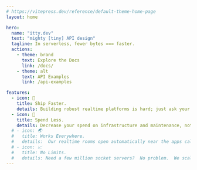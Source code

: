 ```yaml
---
# https://vitepress.dev/reference/default-theme-home-page
layout: home

hero:
  name: "itty.dev"
  text: "mighty [tiny] API design"
  tagline: In serverless, fewer bytes === faster.
  actions:
    - theme: brand
      text: Explore the Docs
      link: /docs/
    - theme: alt
      text: API Examples
      link: /api-examples

features:
  - icon: 🚀
    title: Ship Faster.
    details: Building robust realtime platforms is hard; just ask your dev team. Instead of rolling your own socket servers, just borrow ours and skip the setup!
  - icon: 🤑
    title: Spend Less.
    details: Decrease your spend on infrastructure and maintenance, not to mention the engineering talent to keep them running.
  # - icon: 🌏
  #   title: Works Everywhere.
  #   details:  Our realtime rooms open automatically near the apps calling them.  Anywhere in the world.
  # - icon: 📈
  #   title: No Limits.
  #   details: Need a few million socket servers?  No problem.  We scale infinitely. Now you can too.
---
```

